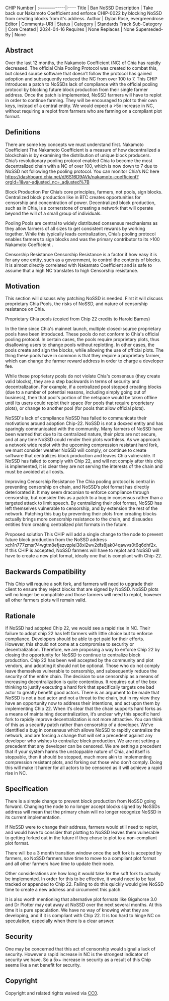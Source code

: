 CHIP Number   | 
:-------------|:----
Title         | Ban NoSSD
Description   | Take back our Nakamoto Coefficient and enforce CHIP-0022 by blocking NoSSD from creating blocks from it's address.
Author        | Dylan Rose, evergreendrose
Editor        | 
Comments-URI  | 
Status        | 
Category      | Standards Track 
Sub-Category  | Core 
Created       | 2024-04-16 
Requires      | None 
Replaces      | None 
Superseded-By | None 


## Abstract
Over the last 12 months, the Nakamoto Coefficient (NC) of Chia has rapidly decreased. The official Chia Pooling Protocol was created to combat this, but closed source software that doesn’t follow the protocol has gained adoption and subsequently reduced the NC from over 100 to 7. This CHIP Introduces a patch to NoSSDs lack of compliance with the official pooling protocol by blocking future block production from their single farmer address. Once the patch is implemented, NoSSD farmers will have to replot in order to continue farming. They will be encouraged to plot to their own keys, instead of a central entity. We would expect a >5x increase in NC, without requiring a replot from farmers who are farming on a compliant plot format.

## Definitions
There are some key concepts we must understand first.
Nakamoto Coefficient
The Nakamoto Coefficient is a measure of how decentralized a blockchain is by examining the distribution of unique block producers. Chia’s revolutionary pooling protocol enabled Chia to become the most decentralized chain with a NC of over 100, which is now down to 7 due to NoSSD not following the pooling protocol. 
You can monitor Chia’s NC here https://dashboard.chia.net/d/6S16D9AVk/nakamoto-coefficient?orgId=1&var-adjusted_nc=_adjusted%7B

Block Production
Per Chia’s core principles, farmers, not pools, sign blocks. Centralized block production like in BTC creates opportunities for censorship and concentration of power. Decentralized block production, such as in Chia, is a cornerstone of creating a network that will operate beyond the will of a small group of individuals.

Pooling
Pools are central to widely distributed consensus mechanisms as they allow farmers of all sizes to get consistent rewards by working together. While this typically leads centralization, Chia’s pooling protocol enables farmers to sign blocks and was the primary contributor to its >100 Nakamoto Coefficient .

Censorship Resistance
Censorship Resistance is a factor if how easy it is for any one entity, such as a government, to control the contents of blocks. It is almost directly correlated with Nakamato Coefficient and is safe to assume that a high NC translates to high Censorship resistance.
  
## Motivation
This section will discuss why patching NoSSD is needed. First it will discuss proprietary Chia Pools, the risks of NoSSD, and nature of censorship resistance on Chia.

Proprietary Chia pools (copied from Chip 22 credits to Harold Barnes)

In the time since Chia's mainnet launch, multiple closed-source proprietary pools have been introduced. These pools do not conform to Chia's official pooling protocol. In certain cases, the pools require proprietary plots, thus disallowing users to change pools without replotting. In other cases, the pools create and sign the blocks, while allowing the use of official plots. The thing these pools have in common is that they require a proprietary farmer, which can change the farmer reward address in order to charge a developer fee.

While these proprietary pools do not violate Chia's consensus (they create valid blocks), they are a step backwards in terms of security and decentralization. For example, if a centralized pool stopped creating blocks (due to a number of potential reasons, including simply going out of business), then that pool's portion of the netspace would be taken offline until its users could replot their space (for pools that require proprietary plots), or change to another pool (for pools that allow official plots).

NoSSD's lack of compliance
NoSSD has failed to communicate their motivations around adoption Chip-22. NoSSD is not a doxxed entity and has sparingly communicated with the community. Many farmers of NoSSD have been warned that due to its centralized nature, their plots are not secure, and at any time NoSSD could render their plots worthless. As we approach a network wide replot with the upcoming compression resistant hard fork, we must consider weather NoSSD will comply, or continue to create software that centralizes block production and leaves Chia vulnerable. If NoSSD has failed to comply with Chip 22, and will not comply after this chip is implemented, it is clear they are not serving the interests of the chain and must be avoided at all costs.

Improving Censorship Resistance
The Chia pooling protocol is central in preventing censorship on chain, and NoSSD’s plot format has directly deteriorated it. It may seem draconian to enforce compliance through censorship, but consider this as a patch to a bug in consensus rather than a targeted attack to limit speech. By centralizing their plot format, NoSSD has left themselves vulnerable to censorship, and by extension the rest of the network. Patching this bug by preventing their plots from creating blocks actually brings more censorship resistance to the chain, and dissuades entities from creating centralized plot formats in the future.

Proposed solution
This CHIP will add a single change to the node to prevent future block production from the NoSSD address xch1n777zmsr74wgtm8efjezvzplel38xl2wv2dfs8jak04qawvs0t6q6dhf2x.  
If this CHIP is accepted, NoSSD farmers will have to replot and NoSSD will have to create a new plot format, ideally one that is compliant with Chip-22.

## Backwards Compatibility
This Chip will require a soft fork, and farmers will need to upgrade their client to ensure they reject blocks that are signed by NoSSD. NoSSD plots will no longer be compatible and those farmers will need to replot, however all other farmers plots will remain valid.

## Rationale
If NoSSD had adopted Chip 22, we would see a rapid rise in NC. Their failure to adopt chip 22 has left farmers with little choice but to enforce compliance. 
Developers should be able to get paid for their efforts. However, this should not come at a compromise to security or decentralization. Therefore, we are proposing a way to enforce Chip 22 by closing the opportunity for NoSSD to continue to centralize block production.
Chip 22 has been well accepted by the community and plot vendors, and adopting it should not be optional. Those who do not comply leave themselves vulnerable to censorship, and subsequently reduce the security of the entire chain.
The decision to use censorship as a means of increasing decentralization is quite contentious. It requires out of the box thinking to justify executing a hard fork that specifically targets one bad actor to greatly benefit good actors.
There is an argument to be made that NoSSD is not a bad actor and not a threat to the chain, but in my view they have an opportunity now to address their intentions, and act upon them by implementing Chip 22. When it’s clear that the chain supports hard forks as a means of maintaining decentralization, it’s unclear why this specific hard fork to rapidly improve decentralization is not more attractive. 
You can think of this as a security patch rather than censorship of a developer. We’ve identified a bug in consensus which allows NoSSD to rapidly centralize the network, and are forcing a change that will set a precedent against any developer who wishes to centralize block production.
We are not setting a precedent that any developer can be censored. We are setting a precedent that if your system harms the unstoppable nature of Chia, and itself is stoppable, then it should be stopped, much more akin to implementing compression resistant plots, and forking out those who don’t comply. Doing this will make it harder for all actors to be censored as it will achieve a rapid rise in NC.

## Specification
There is a simple change to prevent block production from NoSSD going forward. Changing the node to no longer accept blocks signed by NoSSDs address will mean that the primary chain will no longer recognize NoSSD in its current implementation.

If NoSSD were to change their address, farmers would still need to replot, and would have to consider that plotting to NoSSD leaves them vulnerable to getting forked out in the future if they chose to plot to a non-compliant plot format.

There will be a 3 month transition window once the soft fork is accepted by farmers, so NoSSD farmers have time to move to a compliant plot format and all other farmers have time to update their node. 

Other considerations are how long it would take for the soft fork to actually be implemented. In order for this to be effective, it would need to be fast tracked or appended to Chip 22. Failing to do this quickly would give NoSSD time to create a new address and circumvent this patch. 

It is also worth mentioning that alternative plot formats like Gigahorse 3.0 and Dr Plotter may eat away at NoSSD over the next several months. At this time it is pure speculation. We have no way of knowing what they are developing, and if it is compliant with Chip 22. It is too hard to hinge NC on speculation, especially when there is a clear answer. 

## Security
One may be concerned that this act of censorship would signal a lack of security.  However a rapid increase in NC is the strongest indicator of security we have. So a 5x+ increase in security as a result of this Chip seems like a net benefit for security.

## Copyright
Copyright and related rights waived via [CC0](https://creativecommons.org/publicdomain/zero/1.0/).



